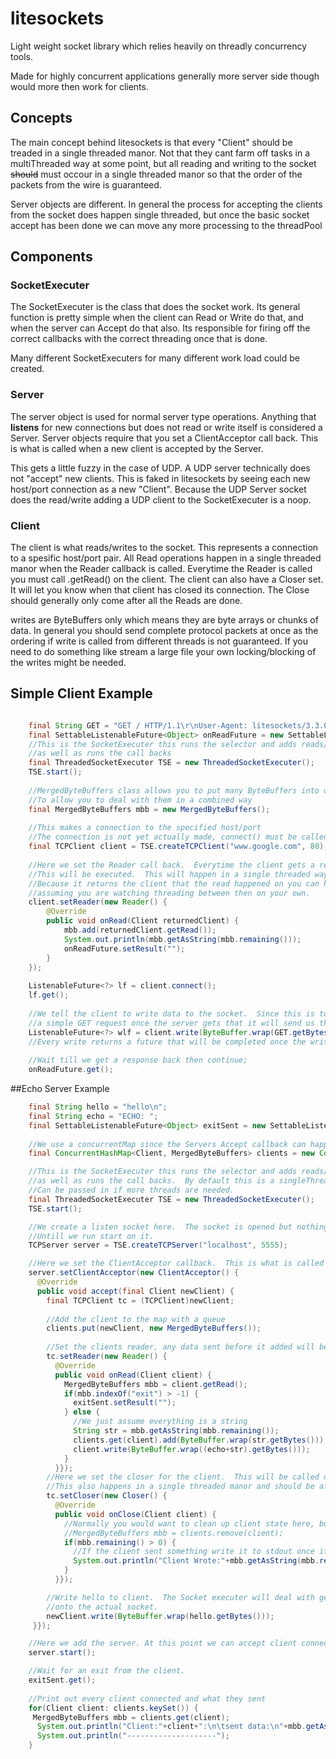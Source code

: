 



# litesockets
Light weight socket library which relies heavily on threadly concurrency tools.

Made for highly concurrent applications generally more server side though would more then work for clients.

## Concepts

The main concept behind litesockets is that every "Client" should be treaded in a single threaded manor.  Not that they cant farm off tasks in a multiThreaded way at some point, but all reading and writing to the socket ~~should~~ must occour in a single threaded manor so that the order of the packets from the wire is guaranteed.

Server objects are different.  In general the process for accepting the clients from the socket does happen single threaded, but once the basic socket accept has been done we can move any more processing to the threadPool

## Components

### SocketExecuter

The SocketExecuter is the class that does the socket work.  Its general function is pretty simple when the client can Read or Write do that, and when the server can Accept do that also.  Its responsible for firing off the correct callbacks with the correct threading once that is done.

Many different SocketExecuters for many different work load could be created.

### Server

The server object is used for normal server type operations.  Anything that **listens** for new connections but does not read or write itself is considered a Server.  Server objects require that you set a ClientAcceptor call back.  This is what is called when a new client is accepted by the Server.

This gets a little fuzzy in the case of UDP.  A UDP server technically does not "accept" new clients.  This is faked in litesockets by seeing each new host/port connection as a new "Client".  Because the UDP Server socket does the read/write adding a UDP client to the SocketExecuter is a noop.

### Client

The client is what reads/writes to the socket.  This represents a connection to a spesific host/port pair.
All Read operations happen in a single threaded manor when the Reader callback is called.  Everytime the Reader is called you must call .getRead() on the client.  The client can also have a Closer set.  It will let you know when that client has closed its connection.  The Close should generally only come after all the Reads are done. 

writes are ByteBuffers only which means they are byte arrays or chunks of data.  In general you should send complete protocol packets at once as the ordering if write is called from different threads is not guaranteed.  If you need to do something like stream a large file your own locking/blocking of the writes might be needed.


## Simple Client Example

```java

    final String GET = "GET / HTTP/1.1\r\nUser-Agent: litesockets/3.3.0\r\nHost: www.google.com\r\nAccept: */*\r\n\r\n";
    final SettableListenableFuture<Object> onReadFuture = new SettableListenableFuture<Object>(false);
    //This is the SocketExecuter this runs the selector and adds reads/writes to the clients
    //as well as runs the call backs 
    final ThreadedSocketExecuter TSE = new ThreadedSocketExecuter();
    TSE.start();
    
    //MergedByteBuffers class allows you to put many ByteBuffers into one object
    //To allow you to deal with them in a combined way
    final MergedByteBuffers mbb = new MergedByteBuffers();
    
    //This makes a connection to the specified host/port
    //The connection is not yet actually made, connect() must be called to do that.
    final TCPClient client = TSE.createTCPClient("www.google.com", 80);
    
    //Here we set the Reader call back.  Everytime the client gets a read
    //This will be executed.  This will happen in a single threaded way per client.
    //Because it returns the client that the read happened on you can have 1 Reader for many clients
    //assuming you are watching threading between then on your own.
    client.setReader(new Reader() {
        @Override
        public void onRead(Client returnedClient) {
            mbb.add(returnedClient.getRead());
            System.out.println(mbb.getAsString(mbb.remaining()));
            onReadFuture.setResult("");
        }
    });
    
    ListenableFuture<?> lf = client.connect();
    lf.get();
    
    //We tell the client to write data to the socket.  Since this is to an http server we send
    //a simple GET request once the server gets that it will send us the response.
    ListenableFuture<?> wlf = client.write(ByteBuffer.wrap(GET.getBytes()));
    //Every write returns a future that will be completed once the write has been handed off to the OS.
    
    //Wait till we get a response back then continue;
    onReadFuture.get();

```

##Echo Server Example

```java
    final String hello = "hello\n";
    final String echo = "ECHO: ";
    final SettableListenableFuture<Object> exitSent = new SettableListenableFuture<Object>(false); 
    
    //We use a concurrentMap since the Servers Accept callback can happen on any thread in the threadpool
    final ConcurrentHashMap<Client, MergedByteBuffers> clients = new ConcurrentHashMap<Client, MergedByteBuffers>();

    //This is the SocketExecuter this runs the selector and adds reads/writes to the clients
    //as well as runs the call backs.  By default this is a singleThreadPool, a threadpool
    //Can be passed in if more threads are needed.
    final ThreadedSocketExecuter TSE = new ThreadedSocketExecuter();
    TSE.start();

    //We create a listen socket here.  The socket is opened but nothing can be accepted
    //Untill we run start on it.
    TCPServer server = TSE.createTCPServer("localhost", 5555);

    //Here we set the ClientAcceptor callback.  This is what is called when a new client connects to the server.
    server.setClientAcceptor(new ClientAcceptor() {
      @Override
      public void accept(final Client newClient) {
        final TCPClient tc = (TCPClient)newClient;
        
        //Add the client to the map with a queue
        clients.put(newClient, new MergedByteBuffers());
        
        //Set the clients reader, any data sent before it added will be called as soon as we add the reader.        
        tc.setReader(new Reader() {
          @Override
          public void onRead(Client client) {
            MergedByteBuffers mbb = client.getRead();
            if(mbb.indexOf("exit") > -1) {
              exitSent.setResult("");
            } else {
              //We just assume everything is a string 
              String str = mbb.getAsString(mbb.remaining());
              clients.get(client).add(ByteBuffer.wrap(str.getBytes()));
              client.write(ByteBuffer.wrap((echo+str).getBytes()));
            }
          }});
        //Here we set the closer for the client.  This will be called only once when the socket is closed.
        //This also happens in a single threaded manor and should be after all the reads are processed for the client.
        tc.setCloser(new Closer() {
          @Override
          public void onClose(Client client) {
            //Normally you would want to clean up client state here, but we save everything for this servers exit.
            //MergedByteBuffers mbb = clients.remove(client);
            if(mbb.remaining() > 0) {
              //If the client sent something write it to stdout once it closed
              System.out.println("Client Wrote:"+mbb.getAsString(mbb.remaining()));
            }
          }});

        //Write hello to client.  The Socket executer will deal with getting it
        //onto the actual socket.
        newClient.write(ByteBuffer.wrap(hello.getBytes()));
     }});

    //Here we add the server. At this point we can accept client connections.
    server.start();

    //Wait for an exit from the client.
    exitSent.get();
    
    //Print out every client connected and what they sent
    for(Client client: clients.keySet()) {
     MergedByteBuffers mbb = clients.get(client);
      System.out.println("Client:"+client+":\n\tsent data:\n"+mbb.getAsString(mbb.remaining()));
      System.out.println("--------------------");
    }

```



